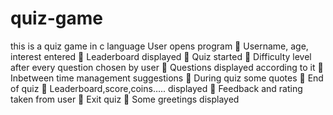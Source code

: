 # quiz-game
this is a quiz game in c language
User opens program
 Username, age, interest entered
 Leaderboard displayed
 Quiz started
 Difficulty level after every question chosen by user
 Questions displayed according to it
 Inbetween time management suggestions
 During quiz some quotes
 End of quiz
 Leaderboard,score,coins….. displayed
 Feedback and rating taken from user
 Exit quiz
 Some greetings displayed 
